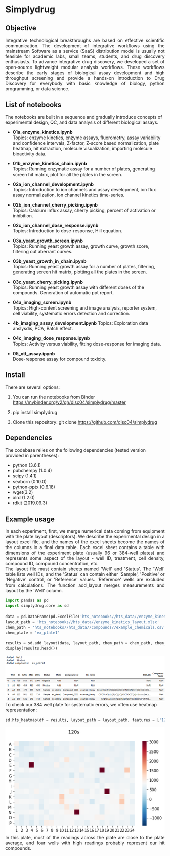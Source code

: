 # Simplydrug



## Objective

<div align="justify"> Integrative technological breakthroughs are based on effective scientific communication. The development of integrative workflows using the mainstream Software as a service (SaaS) distribution model is usually not feasible for academic labs, small teams, students, and drug discovery enthusiasts. To advance integrative drug discovery, we developed a set of open-source lightweight modular analysis workflows. These workflows describe the early stages of biological assay development and high throughput screening and provide a hands-on introduction to Drug Discovery for everybody with basic knowledge of biology, python programming, or data science. </div>

## List of notebooks

The notebooks are built in a sequence and gradually introduce concepts of experimental design, QC, and data analysis of different biological assays.
 
 * __01a_enzyme_kinetics.ipynb__   
Topics: enzyme kinetics, enzyme assays, fluorometry, assay variability and confidence intervals, Z-factor, Z-score based normalization, plate heatmap, hit extraction, molecule visualization, importing molecule bioactivity data.
 
 
 * __01b_enzyme_kinetics_chain.ipynb__    
Topics: Running enzymatic assay for a number of plates, generating screen hit matrix, plot for all the plates in the screen.     


 
 * __02a_ion_channel_development.ipynb__            
Topics: Introduction to ion channels and assay development, ion flux assay normalization, ion channel kinetics time-series.


 
 * __02b_ion_channel_cherry_picking.ipynb__      
 Topics: Calcium influx assay, cherry picking, percent of activation or inhibition.      
 
 
 
 * __02c_ion_channel_dose_response.ipynb__     
Topics: Introduction to dose-response, Hill equation.   
   
 
 * __03a_yeast_growth_screen.ipynb__  
 Topics: Running yeast growth assay, growth curve, growth score, filtering out aberrant curves.
 
 
 * __03b_yeast_growth_in_chain.ipynb__    
 Topics: Running yeast growth assay for a number of plates, filtering, generating screen hit matrix, plotting all the plates in the screen.     
  
   
 * __03c_yeast_cherry_picking.ipynb__    
Topics: Running yeast growth assay with different doses of the compounds. Generation of automatic ppt report.

  
 * __04a_imaging_screen.ipynb__   
 Topics: High-content screening and image analysis, reporter system, cell viability, systematic errors detection and correction. 
 
 
 * __4b_imaging_assay_development.ipynb__ 
 Topics: Exploration data anslysdis, PCA, Batch effect.
 
 
 
 * __04c_imaging_dose_response.ipynb__     
 Topics: Activity versus viability, fitting dose-response for imaging data. 
 
 
 * __05_xtt_assay.ipynb__  
Dose-response assay for compound toxicity.

## Install

There are several options:

1. You can run the notebooks from Binder https://mybinder.org/v2/gh/disc04/simplydrug/master

2. pip install simplydrug     

3. Clone this repository: git clone https://github.com/disc04/simplydrug

## Dependencies

The codebase relies on the following dependencies (tested version provided in parentheses):

 - python (3.6.1)
 - pubchempy (1.0.4)
 - scipy (1.4.1)
 - seaborn (0.10.0)
 - python-pptx (0.6.18)
 - wget(3.2)
 - xlrd (1.2.0)
 - rdkit (2019.09.3)

## Example usage

<div align="justify"> In each experiment, first, we merge numerical data coming from equipment with the plate layout (descriptors). We describe the experimental design in a layout excel file, and the names of the excel sheets become the names of the columns in a final data table. Each excel sheet contains a table with dimensions of the experiment plate (usually 96 or 384-well plates) and represents some aspect of the layout  -  well ID, treatment, cell density, compound ID, compound concentration, etc.</div> 

<div align="justify"> The layout file must contain sheets named  'Well' and 'Status'. The 'Well' table lists well IDs, and the 'Status' can contain either 'Sample', 'Positive' or 'Negative' control, or 'Reference' values. 'Reference' wells are excluded from calculations. The function add_layout merges measurements and layout by the 'Well' column.</div>

```python
import pandas as pd
import simplydrug.core as sd

data = pd.DataFrame(pd.ExcelFile('hts_notebooks//hts_data//enzyme_kinetics_data1.xlsx').parse(0))[['Well','0s','120s','240s', '360s']]
layout_path = 'hts_notebooks//hts_data//enzyme_kinetics_layout.xlsx'
chem_path = 'hts_notebooks//hts_data//compounds//example_chemicals.csv'
chem_plate = 'ex_plate1'

results = sd.add_layout(data, layout_path, chem_path = chem_path, chem_plate = chem_plate)
display(results.head())
```

<img style="float: left; margin-right:700px" width="950" src="hts_notebooks/hts_images/index_df.png">

To check our 384 well plate for systematic errors, we often use heatmap representation:

```python
sd.hts_heatmap(df = results, layout_path = layout_path, features = ['120s'], path = None)
```

<img style="float: left; margin-right:700px" width="550" src="hts_notebooks/hts_images/index_heatmap.png">

<div align="justify"> In this plate, most of the readings across the plate are close to the plate average, and four wells with high readings probably represent our hit compounds.</div>

